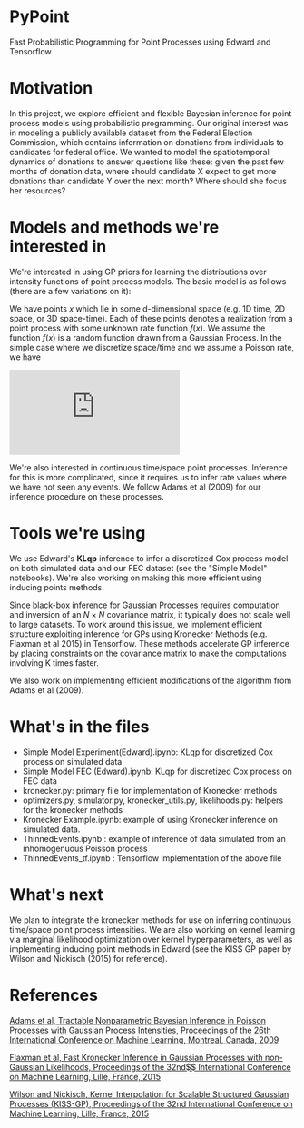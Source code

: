# PyPoint

Fast Probabilistic Programming for Point Processes using Edward and Tensorflow

# Motivation

In this project, we explore efficient and flexible Bayesian inference for point process models using probabilistic programming. Our original interest was in modeling a publicly available dataset from the Federal Election Commission, which contains information on donations from individuals to candidates for federal office. We wanted to model the spatiotemporal dynamics of donations to answer questions like these: given the past few months of donation data, where should candidate X expect to get more donations than candidate Y over the next month? Where should she focus her resources?

# Models and methods we're interested in

We're interested in using GP priors for learning the distributions over intensity functions of point process models. The basic model is as follows (there are a few variations on it): 

We have points $x$ which lie in some d-dimensional space (e.g. 1D time, 2D space, or 3D space-time). Each of these points denotes a realization from a point process with some unknown rate function $f(x)$. We assume the function $f(x)$ is a random function drawn from a Gaussian Process. In the simple case where we discretize space/time and we assume a Poisson rate, we have

![](https://latex.codecogs.com/gif.latex?%5Cbegin%7Balign*%7D%20f%20%5Csim%20GP%28mu%28x%29%2C%20K%28x%2C%20x%29%29%5C%5C%20y%28x%29%20%5Csim%20Poisson%28f%28x%29%29%20%5Cend%7Balign*%7D)

We're also interested in continuous time/space point processes. Inference for this is more complicated, since it requires us to infer rate values where we have not seen any events. We follow Adams et al (2009) for our inference procedure on these processes.

# Tools we're using

We use Edward's **KLqp** inference to infer a discretized Cox process model on both simulated data and our FEC dataset (see the "Simple Model" notebooks). We're also working on making this more efficient using inducing points methods.

Since black-box inference for Gaussian Processes requires computation and inversion of an $N \times N$ covariance matrix, it typically does not scale well to large datasets. To work around this issue, we implement efficient structure exploiting inference for GPs using Kronecker Methods (e.g. Flaxman et al 2015) in Tensorflow. These methods accelerate GP inference by placing constraints on the covariance matrix to make the computations involving K times faster. 

We also work on implementing efficient modifications of the algorithm from Adams et al (2009).

# What's in the files

- Simple Model Experiment(Edward).ipynb: KLqp for discretized Cox process on simulated data
- Simple Model FEC (Edward).ipynb: KLqp for discretized Cox process on FEC data
- kronecker.py: primary file for implementation of Kronecker methods
- optimizers.py, simulator.py, kronecker\_utils.py, likelihoods.py: helpers for the kronecker methods
- Kronecker Example.ipynb: example of using Kronecker inference on simulated data.
- ThinnedEvents.ipynb : example of inference of data simulated from an inhomogenuous Poisson process
- ThinnedEvents_tf.ipynb : Tensorflow implementation of the above file

# What's next

We plan to integrate the kronecker methods for use on inferring continuous time/space point process intensities. We are also working on kernel learning via marginal likelihood optimization over kernel hyperparameters, as well as implementing inducing point methods in Edward (see the KISS GP paper by Wilson and Nickisch (2015) for reference).

# References

[Adams et al, Tractable Nonparametric Bayesian Inference in Poisson Processes with Gaussian Process Intensities, Proceedings of the 26th International Conference on Machine Learning, Montreal, Canada, 2009](https://hips.seas.harvard.edu/files/adams-sgcp-icml-2009.pdf)

[Flaxman et al, Fast Kronecker Inference in Gaussian Processes with non-Gaussian Likelihoods, Proceedings of the 32nd$$ International Conference on Machine Learning, Lille, France, 2015](https://www.cs.cmu.edu/~neill/papers/icml15.pdf)

[Wilson and Nickisch, Kernel Interpolation for Scalable Structured Gaussian Processes (KISS-GP), Proceedings of the 32nd International Conference on Machine Learning, Lille, France, 2015](http://proceedings.mlr.press/v37/wilson15.pdf)
